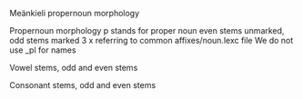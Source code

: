 Meänkieli propernoun morphology

Propernoun morphology
p stands for proper noun
even stems unmarked, odd stems marked 3
x referring to common affixes/noun.lexc file
We do not use _pl for names






















































































Vowel stems, odd and even stems














Consonant stems, odd and even stems












